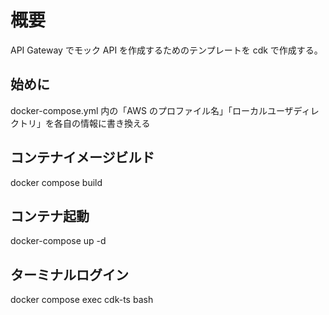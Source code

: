 # 概要

API Gateway でモック API を作成するためのテンプレートを cdk で作成する。

## 始めに

docker-compose.yml 内の「AWS のプロファイル名」「ローカルユーザディレクトリ」を各自の情報に書き換える

## コンテナイメージビルド

docker compose build

## コンテナ起動

docker-compose up -d

## ターミナルログイン

docker compose exec cdk-ts bash

